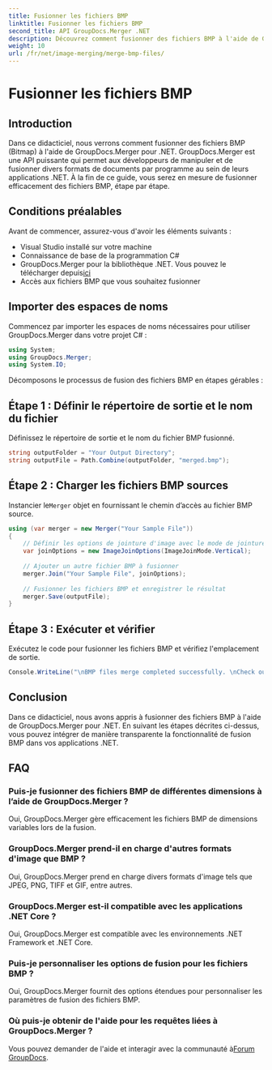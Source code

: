```yaml
---
title: Fusionner les fichiers BMP
linktitle: Fusionner les fichiers BMP
second_title: API GroupDocs.Merger .NET
description: Découvrez comment fusionner des fichiers BMP à l'aide de GroupDocs.Merger pour .NET avec ce didacticiel complet. Développez efficacement vos applications .NET.
weight: 10
url: /fr/net/image-merging/merge-bmp-files/
---
```


# Fusionner les fichiers BMP

## Introduction
Dans ce didacticiel, nous verrons comment fusionner des fichiers BMP (Bitmap) à l'aide de GroupDocs.Merger pour .NET. GroupDocs.Merger est une API puissante qui permet aux développeurs de manipuler et de fusionner divers formats de documents par programme au sein de leurs applications .NET. À la fin de ce guide, vous serez en mesure de fusionner efficacement des fichiers BMP, étape par étape.
## Conditions préalables
Avant de commencer, assurez-vous d'avoir les éléments suivants :
- Visual Studio installé sur votre machine
- Connaissance de base de la programmation C#
-  GroupDocs.Merger pour la bibliothèque .NET. Vous pouvez le télécharger depuis[ici](https://releases.groupdocs.com/merger/net/)
- Accès aux fichiers BMP que vous souhaitez fusionner
## Importer des espaces de noms
Commencez par importer les espaces de noms nécessaires pour utiliser GroupDocs.Merger dans votre projet C# :
```csharp
using System; 
using GroupDocs.Merger;
using System.IO;
```
Décomposons le processus de fusion des fichiers BMP en étapes gérables :
## Étape 1 : Définir le répertoire de sortie et le nom du fichier
Définissez le répertoire de sortie et le nom du fichier BMP fusionné.
```csharp
string outputFolder = "Your Output Directory";
string outputFile = Path.Combine(outputFolder, "merged.bmp");
```
## Étape 2 : Charger les fichiers BMP sources
 Instancier le`Merger` objet en fournissant le chemin d’accès au fichier BMP source.
```csharp
using (var merger = new Merger("Your Sample File"))
{
    // Définir les options de jointure d'image avec le mode de jointure verticale
    var joinOptions = new ImageJoinOptions(ImageJoinMode.Vertical);
    
    // Ajouter un autre fichier BMP à fusionner
    merger.Join("Your Sample File", joinOptions);
    
    // Fusionner les fichiers BMP et enregistrer le résultat
    merger.Save(outputFile);
}
```
## Étape 3 : Exécuter et vérifier
Exécutez le code pour fusionner les fichiers BMP et vérifiez l'emplacement de sortie.
```csharp
Console.WriteLine("\nBMP files merge completed successfully. \nCheck output in {0}", outputFolder);
```
## Conclusion
Dans ce didacticiel, nous avons appris à fusionner des fichiers BMP à l'aide de GroupDocs.Merger pour .NET. En suivant les étapes décrites ci-dessus, vous pouvez intégrer de manière transparente la fonctionnalité de fusion BMP dans vos applications .NET.

## FAQ
### Puis-je fusionner des fichiers BMP de différentes dimensions à l’aide de GroupDocs.Merger ?
Oui, GroupDocs.Merger gère efficacement les fichiers BMP de dimensions variables lors de la fusion.
### GroupDocs.Merger prend-il en charge d'autres formats d'image que BMP ?
Oui, GroupDocs.Merger prend en charge divers formats d'image tels que JPEG, PNG, TIFF et GIF, entre autres.
### GroupDocs.Merger est-il compatible avec les applications .NET Core ?
Oui, GroupDocs.Merger est compatible avec les environnements .NET Framework et .NET Core.
### Puis-je personnaliser les options de fusion pour les fichiers BMP ?
Oui, GroupDocs.Merger fournit des options étendues pour personnaliser les paramètres de fusion des fichiers BMP.
### Où puis-je obtenir de l'aide pour les requêtes liées à GroupDocs.Merger ?
 Vous pouvez demander de l'aide et interagir avec la communauté à[Forum GroupDocs](https://forum.groupdocs.com/c/merger/32).